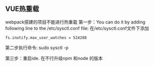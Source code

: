 ## VUE热重载

webpack搭建的项目不能进行热重载
第一步：You can do it by adding following line to the /etc/sysctl.conf file:  在/etc/sysctl.conf文件下添加

```shell
fs.inotify.max_user_watches = 524288 

```

第二步执行命令: sudo sysctl -p

第三步：重启ide.
在不行升级npm 和node 的版本

